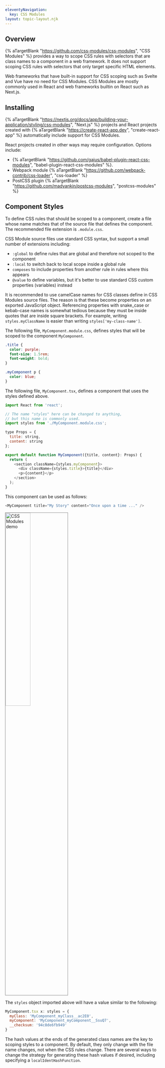 ```yaml
---
eleventyNavigation:
  key: CSS Modules
layout: topic-layout.njk
---
```


<style>
    img {
        border: 1px solid gray;
    }
</style>

## Overview

{% aTargetBlank "https://github.com/css-modules/css-modules", "CSS Modules" %}
provides a way to scope CSS rules with selectors that are class names
to a component in a web framework.
It does not support scoping CSS rules with
selectors that only target specific HTML elements.

Web frameworks that have built-in support for CSS scoping such as
Svelte and Vue have no need for CSS Modules.
CSS Modules are mostly commonly used in React
and web frameworks builtin on React such as Next.js.

## Installing

{% aTargetBlank
"https://nextjs.org/docs/app/building-your-application/styling/css-modules",
"Next.js" %} projects and React projects created with {% aTargetBlank
"https://create-react-app.dev", "create-react-app" %}
automatically include support for CSS Modules.

React projects created in other ways may require configuration.
Options include:

- {% aTargetBlank "https://github.com/gajus/babel-plugin-react-css-modules",
  "babel-plugin-react-css-modules" %}.
- Webpack module {% aTargetBlank
  "https://github.com/webpack-contrib/css-loader", "css-loader" %}
- PostCSS plugin {% aTargetBlank
  "https://github.com/madyankin/postcss-modules", "postcss-modules" %}

## Component Styles

To define CSS rules that should be scoped to a component, create a file
whose name matches that of the source file that defines the component.
The recommended file extension is `.module.css`.

CSS Module source files use standard CSS syntax,
but support a small number of extensions including:

- `:global` to define rules that are global and
  therefore not scoped to the component
- `:local` to switch back to local scope inside a global rule
- `composes` to include properties from another rule in rules where this appears
- `@value` to define variables, but it's better to use
  standard CSS custom properties (variables) instead

It is recommended to use camelCase names for
CSS classes define in CSS Modules source files.
The reason is that these become properties on an exported JavaScript object.
Referencing properties with snake_case or kebab-case names is somewhat tedious
because they must be inside quotes that are inside square brackets.
For example, writing `styles.myClassName`
is easier than writing `styles['my-class-name']`.

The following file, `MyComponent.module.css`, defines styles
that will be scoped to the component `MyComponent`.

```css
.title {
  color: purple;
  font-size: 1.5rem;
  font-weight: bold;
}

.myComponent p {
  color: blue;
}
```

The following file, `MyComponent.tsx`, defines
a component that uses the styles defined above.

```js
import React from 'react';

// The name "styles" here can be changed to anything,
// but this name is commonly used.
import styles from './MyComponent.module.css';

type Props = {
  title: string,
  content: string
};

export default function MyComponent({title, content}: Props) {
  return (
    <section className={styles.myComponent}>
      <div className={styles.title}>{title}</div>
      <p>{content}</p>
    </section>
  );
}
```

This component can be used as follows:

```js
<MyComponent title="My Story" content="Once upon a time ..." />
```

<img alt="CSS Modules demo" style="width: 40%"
  src="/blog/assets/css-modules-demo.png?v={{pkg.version}}"
  title="CSS Modules demo">

The `styles` object imported above will have a value similar to the following:

```js
MyComponent.tsx x: styles = {
  myClass: 'MyComponent_myClass__ac2E0',
  myComponent: 'MyComponent_myComponent__SsuQ7',
  __checksum: '94c8de6fb949'
}
```

The hash values at the ends of the generated class names
are the key to scoping styles to a component.
By default, they only change with the file name changes,
not when the CSS rules change.
There are several ways to change the strategy for generating these hash values
if desired, including specifying a `localIdentHashFunction`.
